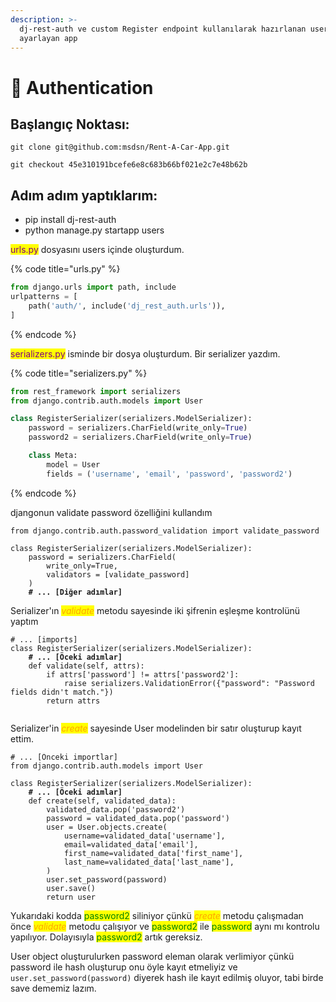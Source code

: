 ```yaml
---
description: >-
  dj-rest-auth ve custom Register endpoint kullanılarak hazırlanan user girişini
  ayarlayan app
---
```


# 🚪 Authentication

## Başlangıç Noktası:

`git clone git@github.com:msdsn/Rent-A-Car-App.git`

`git checkout 45e310191bcefe6e8c683b66bf021e2c7e48b62b`

## Adım adım yaptıklarım:

* pip install dj-rest-auth
* python manage.py startapp users

<mark style="color:purple;">urls.py</mark> dosyasını users içinde oluşturdum. &#x20;

{% code title="urls.py" %}
```python
from django.urls import path, include
urlpatterns = [
    path('auth/', include('dj_rest_auth.urls')),
]
```
{% endcode %}

<mark style="color:purple;">serializers.py</mark> isminde bir dosya oluşturdum. Bir serializer yazdım.

{% code title="serializers.py" %}
```python
from rest_framework import serializers
from django.contrib.auth.models import User

class RegisterSerializer(serializers.ModelSerializer):
    password = serializers.CharField(write_only=True)
    password2 = serializers.CharField(write_only=True)

    class Meta:
        model = User
        fields = ('username', 'email', 'password', 'password2')
```
{% endcode %}

djangonun validate password özelliğini kullandım

<pre class="language-python"><code class="lang-python">from django.contrib.auth.password_validation import validate_password

class RegisterSerializer(serializers.ModelSerializer):
    password = serializers.CharField(
        write_only=True,
        validators = [validate_password]
    )
<strong>    # ... [Diğer adımlar]
</strong></code></pre>

Serializer'ın _<mark style="color:orange;">validate</mark>_ metodu sayesinde iki şifrenin eşleşme kontrolünü yaptım

<pre class="language-python"><code class="lang-python"># ... [imports]
class RegisterSerializer(serializers.ModelSerializer):
<strong>    # ... [Öceki adımlar]
</strong>    def validate(self, attrs):
        if attrs['password'] != attrs['password2']:
            raise serializers.ValidationError({"password": "Password fields didn't match."})
        return attrs

</code></pre>

Serializer'in _<mark style="color:orange;">create</mark>_ sayesinde User modelinden bir satır oluşturup kayıt ettim.

<pre class="language-python"><code class="lang-python"># ... [Önceki importlar]
from django.contrib.auth.models import User

class RegisterSerializer(serializers.ModelSerializer):
<strong>    # ... [Öceki adımlar]
</strong>    def create(self, validated_data):
        validated_data.pop('password2')
        password = validated_data.pop('password')
        user = User.objects.create(
            username=validated_data['username'],
            email=validated_data['email'],
            first_name=validated_data['first_name'],
            last_name=validated_data['last_name'],
        )
        user.set_password(password)
        user.save()
        return user
</code></pre>

Yukarıdaki kodda <mark style="color:green;">password2</mark> siliniyor çünkü _<mark style="color:orange;">create</mark>_ metodu çalışmadan önce _<mark style="color:orange;">validate</mark>_ metodu çalışıyor ve <mark style="color:green;">password2</mark> ile <mark style="color:green;">password</mark> aynı mı kontrolu yapılıyor. Dolayısıyla <mark style="color:green;">password2</mark> artık gereksiz.

User object oluşturulurken password eleman olarak verlimiyor çünkü password ile hash oluşturup onu öyle kayıt etmeliyiz ve `user.set_password(password)` diyerek hash ile kayıt edilmiş oluyor, tabi birde save dememiz lazım.
